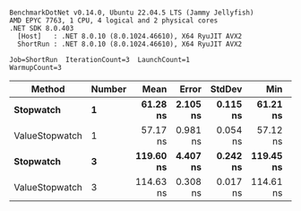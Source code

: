 ```

BenchmarkDotNet v0.14.0, Ubuntu 22.04.5 LTS (Jammy Jellyfish)
AMD EPYC 7763, 1 CPU, 4 logical and 2 physical cores
.NET SDK 8.0.403
  [Host]   : .NET 8.0.10 (8.0.1024.46610), X64 RyuJIT AVX2
  ShortRun : .NET 8.0.10 (8.0.1024.46610), X64 RyuJIT AVX2

Job=ShortRun  IterationCount=3  LaunchCount=1  
WarmupCount=3  

```
| Method         | Number | Mean      | Error    | StdDev   | Min       | Max       | Gen0   | Allocated |
|--------------- |------- |----------:|---------:|---------:|----------:|----------:|-------:|----------:|
| **Stopwatch**      | **1**      |  **61.28 ns** | **2.105 ns** | **0.115 ns** |  **61.21 ns** |  **61.42 ns** | **0.0005** |      **40 B** |
| ValueStopwatch | 1      |  57.17 ns | 0.981 ns | 0.054 ns |  57.12 ns |  57.23 ns |      - |         - |
| **Stopwatch**      | **3**      | **119.60 ns** | **4.407 ns** | **0.242 ns** | **119.45 ns** | **119.88 ns** | **0.0005** |      **40 B** |
| ValueStopwatch | 3      | 114.63 ns | 0.308 ns | 0.017 ns | 114.61 ns | 114.65 ns |      - |         - |
